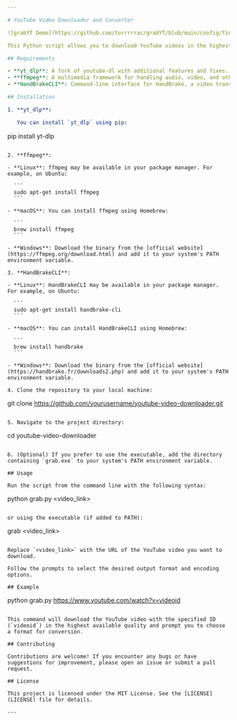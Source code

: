 ```yaml
---

# YouTube Video Downloader and Converter

![grabYT Demo](https://github.com/torrrrrac/grabYT/blob/main/config/fin.gif)

This Python script allows you to download YouTube videos in the highest available quality and convert them to various formats using different encoding options. It utilizes the `yt_dlp` library for downloading videos and supports conversion to MP4, MOV, MKV, and AVI formats.

## Requirements

- **yt_dlp**: A fork of youtube-dl with additional features and fixes.
- **ffmpeg**: A multimedia framework for handling audio, video, and other multimedia files.
- **HandBrakeCLI**: Command-line interface for HandBrake, a video transcoder.

## Installation

1. **yt_dlp**:

   You can install `yt_dlp` using pip:

   ```
   pip install yt-dlp
   ```

2. **ffmpeg**:

   - **Linux**: ffmpeg may be available in your package manager. For example, on Ubuntu:
   
     ```
     sudo apt-get install ffmpeg
     ```

   - **macOS**: You can install ffmpeg using Homebrew:
   
     ```
     brew install ffmpeg
     ```

   - **Windows**: Download the binary from the [official website](https://ffmpeg.org/download.html) and add it to your system's PATH environment variable.

3. **HandBrakeCLI**:

   - **Linux**: HandBrakeCLI may be available in your package manager. For example, on Ubuntu:
   
     ```
     sudo apt-get install handbrake-cli
     ```

   - **macOS**: You can install HandBrakeCLI using Homebrew:
   
     ```
     brew install handbrake
     ```

   - **Windows**: Download the binary from the [official website](https://handbrake.fr/downloads2.php) and add it to your system's PATH environment variable.

4. Clone the repository to your local machine:

   ```
   git clone https://github.com/yourusername/youtube-video-downloader.git
   ```

5. Navigate to the project directory:

   ```
   cd youtube-video-downloader
   ```

6. (Optional) If you prefer to use the executable, add the directory containing `grab.exe` to your system's PATH environment variable.

## Usage

Run the script from the command line with the following syntax:

```
python grab.py <video_link>
```

or using the executable (if added to PATH):

```
grab <video_link>
```

Replace `<video_link>` with the URL of the YouTube video you want to download.

Follow the prompts to select the desired output format and encoding options.

## Example

```
python grab.py https://www.youtube.com/watch?v=videoid
```

This command will download the YouTube video with the specified ID (`videoid`) in the highest available quality and prompt you to choose a format for conversion.

## Contributing

Contributions are welcome! If you encounter any bugs or have suggestions for improvement, please open an issue or submit a pull request.

## License

This project is licensed under the MIT License. See the [LICENSE](LICENSE) file for details.

---
```

